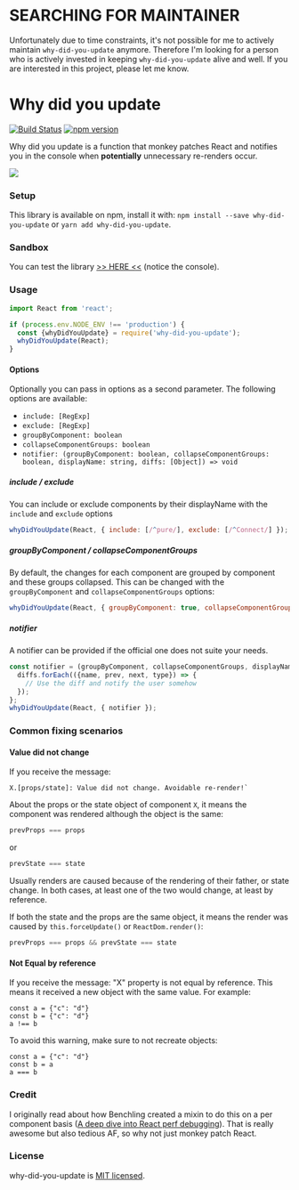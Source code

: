 # SEARCHING FOR MAINTAINER

Unfortunately due to time constraints, it's not possible for me to actively maintain `why-did-you-update` anymore. Therefore I'm looking for a person who is actively invested in keeping `why-did-you-update` alive and well. If you are interested in this project, please let me know.

# Why did you update

[![Build Status](https://travis-ci.org/maicki/why-did-you-update.svg?branch=master)](https://travis-ci.org/maicki/why-did-you-update)
[![npm version](https://badge.fury.io/js/why-did-you-update.svg)](https://badge.fury.io/js/why-did-you-update)

Why did you update is a function that monkey patches React and notifies you in the console when **potentially** unnecessary re-renders occur.

![](https://i.imgur.com/NjI4PYt.png)

### Setup
This library is available on npm, install it with: `npm install --save why-did-you-update` or `yarn add why-did-you-update`.

### Sandbox
You can test the library [>> HERE <<](https://codesandbox.io/s/mywnl5xp58?expanddevtools=1) (notice the console).

### Usage
```js
import React from 'react';

if (process.env.NODE_ENV !== 'production') {
  const {whyDidYouUpdate} = require('why-did-you-update');
  whyDidYouUpdate(React);
}
```

#### Options
Optionally you can pass in options as a second parameter. The following options are available:
- `include: [RegExp]`
- `exclude: [RegExp]`
- `groupByComponent: boolean`
- `collapseComponentGroups: boolean`
- `notifier: (groupByComponent: boolean, collapseComponentGroups: boolean, displayName: string, diffs: [Object]) => void`

##### include / exclude
You can include or exclude components by their displayName with the `include` and `exclude` options

```js
whyDidYouUpdate(React, { include: [/^pure/], exclude: [/^Connect/] });
```

##### groupByComponent / collapseComponentGroups
By default, the changes for each component are grouped by component and these groups collapsed. This can be changed with the `groupByComponent` and `collapseComponentGroups` options:

```js
whyDidYouUpdate(React, { groupByComponent: true, collapseComponentGroups: false });
```

##### notifier
A notifier can be provided if the official one does not suite your needs.

```js
const notifier = (groupByComponent, collapseComponentGroups, displayName, diffs) => {
  diffs.forEach(({name, prev, next, type}) => {
    // Use the diff and notify the user somehow
  });
};
whyDidYouUpdate(React, { notifier });
```

### Common fixing scenarios

#### Value did not change

If you receive the message:
```
X.[props/state]: Value did not change. Avoidable re-render!`
```
About the props or the state object of component `X`, it means the component was rendered
although the object is the same:
```js
prevProps === props
```
or
```js
prevState === state
```
Usually renders are caused because of the rendering of their father, or state change.
In both cases, at least one of the two would change, at least by reference.

If both the state and the props are the same object, it means the render was
caused by `this.forceUpdate()` or `ReactDom.render()`:
```js
prevProps === props && prevState === state
```

#### Not Equal by reference

If you receive the message:
"X" property is not equal by reference. This means it received a new object with the same value. For example:
```
const a = {"c": "d"}
const b = {"c": "d"}
a !== b
```
To avoid this warning, make sure to not recreate objects:
```
const a = {"c": "d"}
const b = a
a === b
```

### Credit

I originally read about how Benchling created a mixin to do this on a per component basis ([A deep dive into React perf debugging](http://benchling.engineering/deep-dive-react-perf-debugging/)).
That is really awesome but also tedious AF, so why not just monkey patch React.

### License

why-did-you-update is [MIT licensed](./LICENSE).
